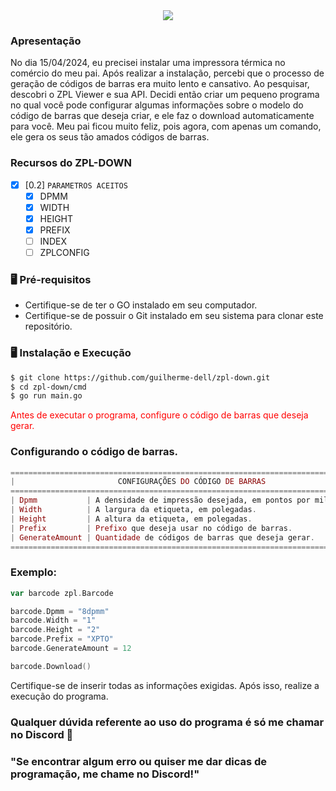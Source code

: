 <center>
<img src="https://cdn.discordapp.com/attachments/976803430624526346/1230046001193156658/ZPLdown.gif?ex=6631e49b&is=661f6f9b&hm=831834b08e81486cba646958dc72616e630302534778f774b9203a704401c3f0&">
</center>

### Apresentação
No dia 15/04/2024, eu precisei instalar uma impressora térmica no comércio do meu pai. Após realizar a instalação, percebi que o processo de geração de códigos de barras era muito lento e cansativo. Ao pesquisar, descobri o ZPL Viewer e sua API. Decidi então criar um pequeno programa no qual você pode configurar algumas informações sobre o modelo do código de barras que deseja criar, e ele faz o download automaticamente para você. Meu pai ficou muito feliz, pois agora, com apenas um comando, ele gera os seus tão amados códigos de barras.

### Recursos do ZPL-DOWN

- [x] [0.2] `PARAMETROS ACEITOS`
  - [x] DPMM
  - [x] WIDTH
  - [x] HEIGHT
  - [x] PREFIX
  - [ ] INDEX
  - [ ] ZPLCONFIG

### 🖥️ Pré-requisitos
- Certifique-se de ter o GO instalado em seu computador.
- Certifique-se de possuir o Git instalado em seu sistema para clonar este repositório.

### 🖥️ Instalação e Execução

```bash
$ git clone https://github.com/guilherme-dell/zpl-down.git
$ cd zpl-down/cmd
$ go run main.go
```
<p style="color:red;">Antes de executar o programa, configure o código de barras que deseja gerar.</p>

### Configurando o código de barras.

```elixir
==================================================================================
|                       CONFIGURAÇÕES DO CÓDIGO DE BARRAS                        |
==================================================================================
| Dpmm           | A densidade de impressão desejada, em pontos por milímetro.   |
| Width          | A largura da etiqueta, em polegadas.                          |
| Height         | A altura da etiqueta, em polegadas.                           |
| Prefix         | Prefixo que deseja usar no código de barras.                  |
| GenerateAmount | Quantidade de códigos de barras que deseja gerar.             |
==================================================================================
```
### Exemplo:

```go
var barcode zpl.Barcode

barcode.Dpmm = "8dpmm"
barcode.Width = "1"
barcode.Height = "2"
barcode.Prefix = "XPTO"
barcode.GenerateAmount = 12

barcode.Download()
```
Certifique-se de inserir todas as informações exigidas. Após isso, realize a execução do programa.

### Qualquer dúvida referente ao uso do programa é só me chamar no Discord 👾
### "Se encontrar algum erro ou quiser me dar dicas de programação, me chame no Discord!"
